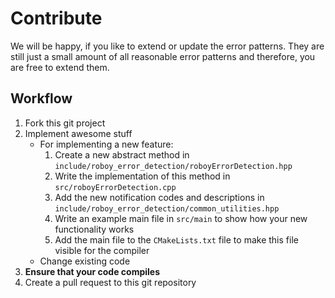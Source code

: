 # Contribute

We will be happy, if you like to extend or update the error patterns. They are still just a small 
amount of all reasonable error patterns and therefore, you are free to extend them. 

## Workflow

1. Fork this git project
2. Implement awesome stuff
    - For implementing a new feature: 
        1. Create a new abstract method in `include/roboy_error_detection/roboyErrorDetection.hpp`
        2. Write the implementation of this method in `src/roboyErrorDetection.cpp`
        3. Add the new notification codes and descriptions in `include/roboy_error_detection/common_utilities.hpp`
        4. Write an example main file in `src/main` to show how your new functionality works
        5. Add the main file to the `CMakeLists.txt` file to make this file visible for the compiler
    - Change existing code
3. **Ensure that your code compiles**
4. Create a pull request to this git repository